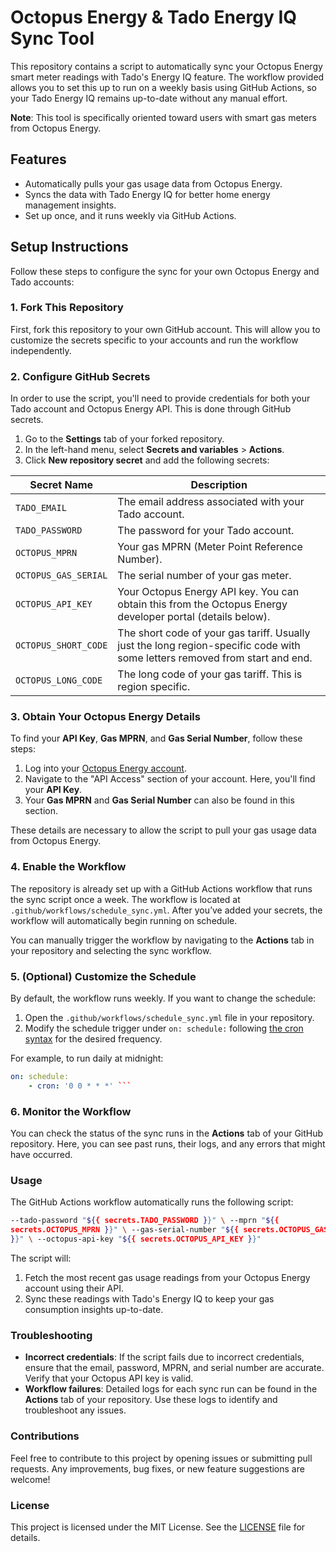 # Octopus Energy & Tado Energy IQ Sync Tool

This repository contains a script to automatically sync your Octopus Energy
smart meter readings with Tado's Energy IQ feature. The workflow provided allows
you to set this up to run on a weekly basis using GitHub Actions, so your Tado
Energy IQ remains up-to-date without any manual effort.

**Note**: This tool is specifically oriented toward users with smart gas meters
from Octopus Energy.

## Features

- Automatically pulls your gas usage data from Octopus Energy.
- Syncs the data with Tado Energy IQ for better home energy management insights.
- Set up once, and it runs weekly via GitHub Actions.

## Setup Instructions

Follow these steps to configure the sync for your own Octopus Energy and Tado
accounts:

### 1. Fork This Repository

First, fork this repository to your own GitHub account. This will allow you to
customize the secrets specific to your accounts and run the workflow
independently.

### 2. Configure GitHub Secrets

In order to use the script, you'll need to provide credentials for both your
Tado account and Octopus Energy API. This is done through GitHub secrets.

1. Go to the **Settings** tab of your forked repository.
2. In the left-hand menu, select **Secrets and variables** > **Actions**.
3. Click **New repository secret** and add the following secrets:

| Secret Name              | Description                                                   |
|--------------------------|---------------------------------------------------------------|
| `TADO_EMAIL`             | The email address associated with your Tado account.          |
| `TADO_PASSWORD`          | The password for your Tado account.                           |
| `OCTOPUS_MPRN`           | Your gas MPRN (Meter Point Reference Number).                 |
| `OCTOPUS_GAS_SERIAL`     | The serial number of your gas meter.                          |
| `OCTOPUS_API_KEY`        | Your Octopus Energy API key. You can obtain this from the Octopus Energy developer portal (details below). |
| `OCTOPUS_SHORT_CODE`     | The short code of your gas tariff. Usually just the long region-specific code with some letters removed from start and end.                          |
| `OCTOPUS_LONG_CODE`        | The long code of your gas tariff. This is region specific. |

### 3. Obtain Your Octopus Energy Details

To find your **API Key**, **Gas MPRN**, and **Gas Serial Number**, follow these
steps:

1. Log into your [Octopus Energy
account](https://octopus.energy/dashboard/new/accounts/personal-details/api-access).
2. Navigate to the "API Access" section of your account. Here, you'll find your
**API Key**.
3. Your **Gas MPRN** and **Gas Serial Number** can also be found in this
section.

These details are necessary to allow the script to pull your gas usage data from
Octopus Energy.

### 4. Enable the Workflow

The repository is already set up with a GitHub Actions workflow that runs the
sync script once a week. The workflow is located at
`.github/workflows/schedule_sync.yml`. After you’ve added your secrets, the
workflow will automatically begin running on schedule.

You can manually trigger the workflow by navigating to the **Actions** tab in
your repository and selecting the sync workflow.

### 5. (Optional) Customize the Schedule

By default, the workflow runs weekly. If you want to change the schedule:

1. Open the `.github/workflows/schedule_sync.yml` file in your repository.
2. Modify the schedule trigger under `on: schedule:` following [the cron
syntax](https://crontab.guru/) for the desired frequency.

For example, to run daily at midnight:

```yaml
on: schedule:
    - cron: '0 0 * * *' ```
```

### 6. Monitor the Workflow

You can check the status of the sync runs in the **Actions** tab of your GitHub
repository. Here, you can see past runs, their logs, and any errors that might
have occurred.

### Usage

The GitHub Actions workflow automatically runs the following script:

```bash python sync_octopus_tado.py \ --tado-email "${{ secrets.TADO_EMAIL }}" \
--tado-password "${{ secrets.TADO_PASSWORD }}" \ --mprn "${{
secrets.OCTOPUS_MPRN }}" \ --gas-serial-number "${{ secrets.OCTOPUS_GAS_SERIAL
}}" \ --octopus-api-key "${{ secrets.OCTOPUS_API_KEY }}"

```

The script will:

1. Fetch the most recent gas usage readings from your Octopus Energy account
using their API.
2. Sync these readings with Tado's Energy IQ to keep your gas consumption
insights up-to-date.

### Troubleshooting

- **Incorrect credentials**: If the script fails due to incorrect credentials,
  ensure that the email, password, MPRN, and serial number are accurate. Verify
that your Octopus API key is valid.
- **Workflow failures**: Detailed logs for each sync run can be found in the
  **Actions** tab of your repository. Use these logs to identify and
troubleshoot any issues.

### Contributions

Feel free to contribute to this project by opening issues or submitting pull
requests. Any improvements, bug fixes, or new feature suggestions are welcome!

### License

This project is licensed under the MIT License. See the [LICENSE](LICENSE) file
for details.
